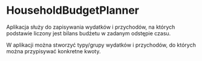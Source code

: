 # HouseholdBudgetPlanner

Aplikacja służy do zapisywania wydatków i przychodów, na których podstawie liczony jest bilans budżetu w zadanym odstępie czasu. 

W aplikacji można stworzyć typy/grupy wydatków i przychodów, do których można przypisywać konkretne kwoty.
